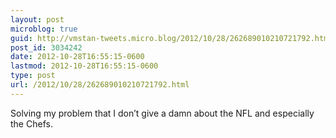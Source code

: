 ```yaml
---
layout: post
microblog: true
guid: http://vmstan-tweets.micro.blog/2012/10/28/262689010210721792.html
post_id: 3034242
date: 2012-10-28T16:55:15-0600
lastmod: 2012-10-28T16:55:15-0600
type: post
url: /2012/10/28/262689010210721792.html
---
```

Solving my problem that I don’t give a damn about the NFL and especially the Chefs.
